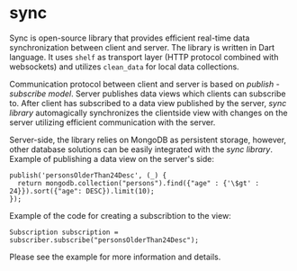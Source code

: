 # sync
Sync is open-source library that provides efficient real-time data synchronization between client and server. The library is written in Dart language. It uses ```shelf``` as transport layer (HTTP protocol combined with websockets) and utilizes ```clean_data``` for local data collections.

Communication protocol between client and server is based on *publish - subscribe model*. Server publishes data views which clients can subscribe to. After client has subscribed to a data view published by the server, _sync library_ automagically synchronizes the clientside view with changes on the server utilizing efficient communication with the server.

Server-side, the library relies on MongoDB as persistent storage, however, other database solutions can be easily integrated with the _sync library_. Example of publishing a data view on the server's side:
```
publish('personsOlderThan24Desc', (_) {
  return mongodb.collection("persons").find({"age" : {'\$gt' : 24}}).sort({"age": DESC}).limit(10);
});
```
Example of the code for creating a subscribtion to the view:
```
Subscription subscription = subscriber.subscribe("personsOlderThan24Desc");
```
Please see the example for more information and details.


